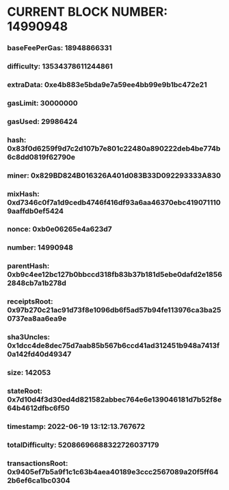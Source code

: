 # CURRENT BLOCK NUMBER: 14990948

### baseFeePerGas: 18948866331
### difficulty: 13534378611244861
### extraData: 0xe4b883e5bda9e7a59ee4bb99e9b1bc472e21
### gasLimit: 30000000
### gasUsed: 29986424
### hash: 0x83f0d6259f9d7c2d107b7e801c22480a890222deb4be774b6c8dd0819f62790e
### miner: 0x829BD824B016326A401d083B33D092293333A830
### mixHash: 0xd7346c0f7a1d9cedb4746f416df93a6aa46370ebc4190711109aaffdb0ef5424
### nonce: 0xb0e06265e4a623d7
### number: 14990948
### parentHash: 0xb9c4ee12bc127b0bbccd318fb83b37b181d5ebe0dafd2e18562848cb7a1b278d
### receiptsRoot: 0x97b270c21ac91d73f8e1096db6f5ad57b94fe113976ca3ba250737ea8aa6ea9e
### sha3Uncles: 0x1dcc4de8dec75d7aab85b567b6ccd41ad312451b948a7413f0a142fd40d49347
### size: 142053
### stateRoot: 0x7d10d4f3d30ed4d821582abbec764e6e139046181d7b52f8e64b4612dfbc6f50
### timestamp: 2022-06-19 13:12:13.767672
### totalDifficulty: 52086696688322726037179
### transactionsRoot: 0x9405ef7b5a9f1c1c63b4aea40189e3ccc2567089a20f5ff642b6ef6ca1bc0304
